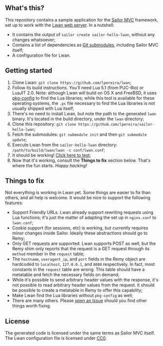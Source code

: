 What's this?
------------

This repository contains a sample application for the [Sailor MVC](http://sailorproject.org/) framework, set up to work with the [Lwan web server](https://lwan.ws).  In a nutshell:

  - It contains the output of `sailor create sailor-hello-lwan`, without any changes whatsoever;
  - Contains a list of dependencies as [Git submodules](https://git-scm.com/docs/git-submodule), including Sailor MVC itself;
  - A configuration file for Lwan.

Getting started
---------------

  1. Clone Lwan: `git clone https://github.com/lpereira/lwan`;
  2. Follow its build instructions. You'll need Lua 5.1 (from PUC-Rio) or LuaJIT 2.0. Note: although Lwan will build on OS X and FreeBSD, it uses [pkg-config](https://www.freedesktop.org/wiki/Software/pkg-config/) to find the Lua libraries; while this tool is available for these operating systems, the `.pc` file necessary to find the Lua libraries is not usually shipped with Lua itself;
  3. There's no need to install Lwan, but note the path to the generated `lwan` binary.  It's located in the build directory, under the `lwan` directory;
  3. Clone this repository: `git clone https://github.com/lpereira/sailor-hello-lwan`;
  4. Fetch the submodules: `git submodule init` and then `git submodule update`;
  5. Execute Lwan from the `sailor-hello-lwan` directory: `/path/to/build/lwan/lwan -c conf/lwan.conf`;
  6. It should be working! [Click here to test](http://localhost:9090);
  7. Now that it's working, consult the **Things to fix** section below. That's where the fun starts. *Happy hacking!*

Things to fix
-------------

Not everything is working in Lwan yet. Some things are easier to fix than others, and all help is welcome. It would be nice to support the following features:

  * Support Friendly URLs. Lwan already support rewriting requests using Lua functions; it's just the matter of adapting the set up in `nginx.conf` to `lwan.conf`;
  * Cookie support (for sessions, etc) is working, but currently requires minor changes inside Sailor. Ideally these abstractions should go to Remy;
  * Only GET requests are supported.  Lwan supports POST as well, but the Remy shim only reports that the request is a GET request through its `method` member in the `request` table;
  * The `hostname`, `useragent_ip`, and `port` fields in the Remy object are hardcoded to `localhost`, `127.0.0.1`, and `8080` respectively.  In fact, most constants in the `request` table are wrong.  This table should have a metatable and fetch the necessary fields on demand;
  * While it's possible to send arbitrary header values with the response, it's not possible to read arbitrary header values from the request. It should be possible to create a metatable in Remy to offer this capability;
  * Make Lwan find the Lua libraries without `pkg-config` as well;
  * There are many others. Please [open an Issue](https://github.com/lpereira/sailor-hello-lwan/issues) should you find other things worth fixing.

License
-------

The generated code is licensed under the same terms as Sailor MVC itself. The Lwan configuration file is licensed under [CC0](https://wiki.creativecommons.org/wiki/CC0).
